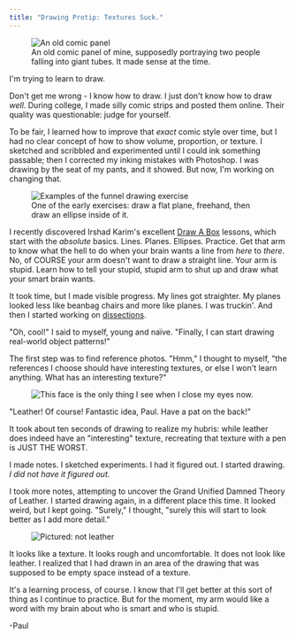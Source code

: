 ```yaml
---
title: "Drawing Protip: Textures Suck."
---
```


<aside class="midtext-right">
    <figure>
        <img alt="An old comic panel" src="{{ site.baseurl }}{{ site.comicspath }}drawing-example-old-comic.png"/>
        <figcaption>An old comic panel of mine, supposedly portraying two people falling into giant tubes. It made sense at the time.</figcaption>
    </figure>
</aside>

I'm trying to learn to draw.

Don't get me wrong - I know how to draw. I just don't know how to draw _well_. During college, I made silly comic strips and posted them online. Their quality was questionable: judge for yourself.

To be fair, I learned how to improve that _exact_ comic style over time, but I had no clear concept of how to show volume, proportion, or texture. I sketched and scribbled and experimented until I could ink something passable; then I corrected my inking mistakes with Photoshop. I was drawing by the seat of my pants, and it showed. But now, I'm working on changing that.

<!--more-->

<aside class="midtext-left">
    <figure>
        <img alt="Examples of the funnel drawing exercise" src="{{ site.baseurl }}{{ site.drawaboxpath }}drawing-exercise-planes.png" />
        <figcaption>One of the early exercises: draw a flat plane, freehand, then draw an ellipse inside of it.</figcaption>
    </figure>
</aside>

I recently discovered Irshad Karim's excellent [Draw A Box](http://www.drawabox.com) lessons, which start with the _absolute_ basics. Lines. Planes. Ellipses. Practice. Get that arm to know what the hell to do when your brain wants a line from _here_ to _there_. No, of COURSE your arm doesn't want to draw a straight line. Your arm is stupid. Learn how to tell your stupid, stupid arm to shut up and draw what your smart brain wants.

It took time, but I made visible progress. My lines got straighter. My planes looked less like beanbag chairs and more like planes. I was truckin'. And then I started working on [dissections](http://drawabox.com/lesson/2). 

"Oh, cool!" I said to myself, young and nai&#776;ve. "Finally, I can start drawing real-world object patterns!"

The first step was to find reference photos. "Hmm," I thought to myself, "the references I choose should have interesting textures, or else I won't learn anything. What has an interesting texture?"

<aside class="midtext-center">
    <figure>
        <img alt="This face is the only thing I see when I close my eyes now." src="{{ site.baseurl }}{{ site.drawaboxpath }}drawing-texture-leather-monster.png"/>
    </figure>
</aside>

"Leather! Of course! Fantastic idea, Paul. Have a pat on the back!"

It took about ten seconds of drawing to realize my hubris: while leather does indeed have an "interesting" texture, recreating that texture with a pen is JUST THE WORST.

I made notes. I sketched experiments. I had it figured out. I started drawing. _I did not have it figured out._

I took more notes, attempting to uncover the Grand Unified Damned Theory of Leather. I started drawing again, in a different place this time. It looked weird, but I kept going. "Surely," I thought, "surely this will start to look better as I add more detail."

<aside class="midtext-center">
    <figure>
        <img alt="Pictured: not leather" src="{{ site.baseurl }}{{ site.drawaboxpath }}drawing-exercise-dissection-leather.png"/>
    </figure>
</aside>

It looks like a texture. It looks rough and uncomfortable. It does not look like leather. I realized that I had drawn in an area of the drawing that was supposed to be empty space instead of a texture.

It's a learning process, of course. I know that I'll get better at this sort of thing as I continue to practice. But for the moment, my arm would like a word with my brain about who is smart and who is stupid.

-Paul